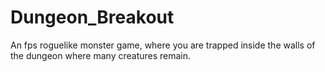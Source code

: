 # Dungeon_Breakout
An fps roguelike monster game, where you are trapped inside the walls of the dungeon where many creatures remain.
